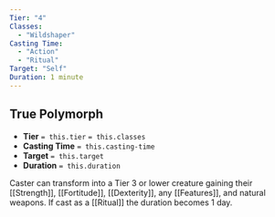 ```yaml
---
Tier: "4"
Classes:
  - "Wildshaper"
Casting Time:
  - "Action"
  - "Ritual"
Target: "Self"
Duration: 1 minute
---
```

## True Polymorph
- **Tier** `= this.tier` `= this.classes`
- **Casting Time** `= this.casting-time`
- **Target** `= this.target`
- **Duration** `= this.duration`

Caster can transform into a Tier 3 or lower creature gaining their [[Strength]], [[Fortitude]], [[Dexterity]], any [[Features]], and natural weapons. If cast as a [[Ritual]] the duration becomes 1 day.